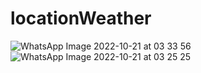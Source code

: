 # locationWeather
![WhatsApp Image 2022-10-21 at 03 33 56](https://user-images.githubusercontent.com/103604558/197086298-2a152e8e-7ba7-4227-b479-7c7409142f93.jpeg)
![WhatsApp Image 2022-10-21 at 03 25 25](https://user-images.githubusercontent.com/103604558/197086295-5b04d210-3420-4a3f-919f-96bc3d011cfd.jpeg)
